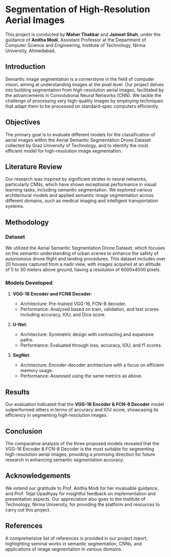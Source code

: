 # Segmentation of High-Resolution Aerial Images

This project is conducted by **Maher Thakkar** and **Jaineet Shah**, under the guidance of **Anitha Modi**, Assistant Professor at the Department of Computer Science and Engineering, Institute of Technology, Nirma University, Ahmedabad.

## Introduction

Semantic image segmentation is a cornerstone in the field of computer vision, aiming at understanding images at the pixel level. Our project delves into building segmentation from high-resolution aerial images, facilitated by the advancements in Convolutional Neural Networks (CNN). We tackle the challenge of processing very high-quality images by employing techniques that adapt them to be processed on standard-spec computers efficiently.

## Objectives

The primary goal is to evaluate different models for the classification of aerial images within the Aerial Semantic Segmentation Drone Dataset collected by Graz University of Technology, and to identify the most efficient model for high-resolution image segmentation.

## Literature Review

Our research was inspired by significant strides in neural networks, particularly CNNs, which have shown exceptional performance in visual learning tasks, including semantic segmentation. We explored various architectural models and applied semantic image segmentation across different domains, such as medical imaging and intelligent transportation systems.

## Methodology

### Dataset

We utilized the Aerial Semantic Segmentation Drone Dataset, which focuses on the semantic understanding of urban scenes to enhance the safety of autonomous drone flight and landing procedures. This dataset includes over 20 houses captured from a nadir view, with images acquired at an altitude of 5 to 30 meters above ground, having a resolution of 6000x4000 pixels.

### Models Developed

1. **VGG-16 Encoder and FCN8 Decoder**:
    - Architecture: Pre-trained VGG-16, FCN-8 decoder.
    - Performance: Analyzed based on train, validation, and test scores including accuracy, IOU, and Dice score.

2. **U-Net**:
    - Architecture: Symmetric design with contracting and expansive paths.
    - Performance: Evaluated through loss, accuracy, IOU, and f1 scores.

3. **SegNet**:
    - Architecture: Encoder-decoder architecture with a focus on efficient memory usage.
    - Performance: Assessed using the same metrics as above.

## Results

Our evaluation indicated that the **VGG-16 Encoder & FCN-8 Decoder** model outperformed others in terms of accuracy and IOU score, showcasing its efficiency in segmenting high-resolution images.

## Conclusion

The comparative analysis of the three proposed models revealed that the VGG-16 Encoder & FCN-8 Decoder is the most suitable for segmenting high-resolution aerial images, providing a promising direction for future research in enhancing semantic segmentation accuracy.

## Acknowledgements

We extend our gratitude to Prof. Anitha Modi for her invaluable guidance, and Prof. Tejal Upadhyay for insightful feedback on implementation and presentation aspects. Our appreciation also goes to the Institute of Technology, Nirma University, for providing the platform and resources to carry out this project.

## References

A comprehensive list of references is provided in our project report, highlighting seminal works in semantic segmentation, CNNs, and applications of image segmentation in various domains.

